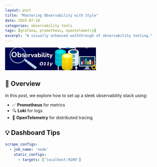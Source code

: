 ```yaml
---
layout: post
title: "Mastering Observability with Style"
date: 2025-07-10
categories: observability tools
tags: [grafana, prometheus, opentelemetry]
excerpt: "A visually enhanced walkthrough of observability tooling."
---
```

<img src="https://github.com/dmitriklein/Grafana/blob/main/_posts/assets/images/MyObservabilityLogo3.png" alt="Welcome Banner" width="300" height="auto">

## 🎯 Overview

In this post, we explore how to set up a sleek observability stack using:

- ✅ **Prometheus** for metrics
- 🔍 **Loki** for logs
- 🧵 **OpenTelemetry** for distributed tracing

## 💡 Dashboard Tips

```yaml
scrape_configs:
  - job_name: 'node'
    static_configs:
      - targets: ['localhost:9100']
